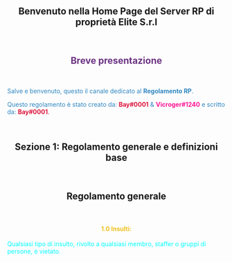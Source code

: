 <style>
h2 {text-align: center;}
h4 {text-align: center;}
</style>

<h2>Benvenuto nella Home Page del Server RP di proprietà Elite S.r.l</h2>
&nbsp;
<h2><span style="color:#6C3483">Breve presentazione</span></h2>
&nbsp;
<p><span style="color:#2E86C1">Salve e benvenuto, questo il canale dedicato al <b>Regolamento RP</b>. </span></p>
<p><span style="color:#2E86C1">Questo regolamento è stato creato da: <span style="color:#DC143C"><b>Bay#0001</b></span> & <span style="color:#FF1493"><b>Vicroger#1240</b></span> e scritto da: <span style="color:#DC143C"><b>Bay#0001</b>.</span></span></p>
&nbsp;
<h2>Sezione 1: Regolamento generale e definizioni base</h2>
&nbsp;
<h2>Regolamento generale</h2>
&nbsp;
&nbsp;

<h4><span style="color:#EFC01A">1.0 Insulti:</span></h4>
<p><span style="color:#00FFFF">Qualsiasi tipo di insulto, rivolto a qualsiasi membro, staffer o gruppi di persone, è vietato.</spam></p>
